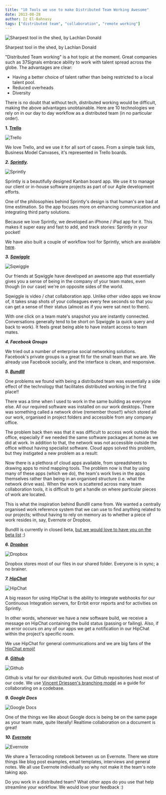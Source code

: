 ```yaml
---
title: "10 Tools we use to make Distributed Team Working Awesome"
date: 2013-08-28
author: Iz El-Bahnasy
tags: ["distributed team", "collaboration", "remote working"]
---
```


![Sharpest tool in the shed, by Lachlan Donald](http://farm3.staticflickr.com/2851/9408028555_396725f058.jpg "tools")

Sharpest tool in the shed, by Lachlan Donald  

"Distributed Team working" is a hot topic at the moment.  Great companies such as 37Signals embrace ability to work with talent spread across the globe.  The advantages are clear:

* Having a better choice of talent rather than being restricted to a local talent pool.
* Reduced overheads
* Diversity

There is no doubt that without tech, distributed working would be difficult, making the above advantages unobtainable.  Here are 10 technologies we rely on in our day to day workflow as a distributed team (in no particular order).  

**1. [Trello](http://www.trello.com)**  

![Trello](https://encrypted-tbn0.gstatic.com/images?q=tbn:ANd9GcTvAbQ20erMIe-BxuTSzW5zziGQECvqXv_euCjyCoVadco5D3j7zw "Trello")  

We love Trello, and we use it for all sort of cases.  From a simple task lists, Business Model Canvases, it's represented in Trello boards.  


***2. [Sprintly](http://www.sprint.ly).***  

![Sprintly](https://encrypted-tbn0.gstatic.com/images?q=tbn:ANd9GcS_tcBaLC6Exm8K8J803H-XCdnmXciIU880Bur6oZ0TdUwm1Ad9 "Sprintly")  

Sprintly is a beautifully designed Kanban board app.  We use it to manage our client or in-house software projects as part of our Agile development efforts.

One of the philosophies behind Sprintly's design is that human's are bad at time estimation.  So the app focuses more on enhancing communication and integrating third party solutions.

Because we love Sprintly, we developed an iPhone / iPad app for it. This makes it super easy and fast to add, and track stories: Sprintly in your pocket!

We have also built a couple of workflow tool for Sprintly, which are available [here](http://terracoding.com/sprintly/).  


***3. [Sqwiggle](http://www.sqwiggle.com)***  

![Sqwiggle](https://encrypted-tbn0.gstatic.com/images?q=tbn:ANd9GcRediEZHDijK9FDBpzQfoX_GpQYl2gCZFKI5rqY_kJrBlqWWJfx "Sprintly")  

Our friends at Sqwiggle have developed an awesome app that essentially gives you a sense of being in the company of your team mates, even though (in our case) we're on opposite sides of the world.

Sqwiggle is video / chat collaboration app.  Unlike other video apps we know of, it takes snap shots of your colleagues every few seconds so that you can get a sense of their status (almost as if you were sat next to them).

With one click on a team mate's snapshot you are instantly connected.  Conversations generally tend to be short on Sqwiggle (a quick query and back to work).  It feels great being able to have instant access to team mates.  


***4. Facebook Groups***  

We tried out a number of enterprise social networking solutions.  Facebook's private groups is a great fit for the small team that we are.  We already use Facebook socially, and the interface is clean, and responsive.  


***5. [Bundlll](http://www.bundlll.com)***  

One problems we found with being a distributed team was essentially a side effect of the technology that facilitates distributed working in the first place!!

There was a time when I used to work in the same building as everyone else.  All our required software was installed on our work desktops.  There was something called a network drive (remember those!!) which stored all our work, organised in project folders and accessible from any company office.

The problem back then was that it was difficult to access work outside the office, especially if we needed the same software packages at home as we did at work.  In addition to that, the network was not accessible outside the office without having specialist software. Cloud apps solved this problem, but they instigated a new problem as a result:

Now there is a plethora of cloud apps available, from spreadsheets to drawing apps to mind mapping tools.  The problem now is that by using many of these apps (which we do), the team's work lives in the apps themselves rather than being in an organised structure (i.e. what the network drive was).  When the work is scattered across many team collaboration tools, it is difficult to get a handle on where particular pieces of work are located.

This is what the inspiration behind Bundlll came from.  We wanted a centrally organised work reference system that we can use to find anything related to our projects; without having to rely on memory as to whether a piece of work resides in, say, Evernote or Dropbox.  

Bundlll is currently in closed beta, [but we would love to have you on the beta list](http://www.bundlll.com) ;)  


***6. [Dropbox](http://www.dropbox.com)***  

![Dropbox](http://blogs.evergreen.edu/seedsandcircuits/files/2013/05/Dropbox-Art.jpg "Dropbox")

Dropbox stores most of our files in our shared folder.  Everyone is in sync; a no brainer.  


***7. [HipChat](https://www.hipchat.com)***  

![HipChat](http://cdn.appstorm.net/windows.appstorm.net/files/2012/05/HipChat.png "Dropbox")  

A big reason for using HipChat is the ability to integrate webhooks for our Continuous Integration servers, for Errbit error reports and for activities on Sprintly.

In other words, whenever we have a new software build, we receive a message on HipChat containing the build status (passing or failing).  Also, if an error occurs on any of our apps we get a notification in our HipChat within the project's specific room.

We use HipChat for general communications and we are big fans of the [HipChat emoji!](http://hipchat-emoticons.nyh.name/)  


***8. [Github](http://www.github.com)***  

![Github](https://si0.twimg.com/profile_images/651575553/twittergithub2.png "Github")  

Github is vital for our distributed work.  Our Github repositories host most of our code.  We use [Vincent Driessen's branching model](http://nvie.com/posts/a-successful-git-branching-model/) as a guide for collaborating on a codebase.  


***9. Google Docs***  

![Google Docs](http://0.jsucdn.com/instructionaltech/files/2012/02/M-GoogleDocs.jpg?75f79a "Google Docs")

One of the things we like about Google docs is being be on the same page as your team mate, quite literally! Realtime collaboration on a document is great!  


***10. [Evernote](http://www.evernote.com)***  

![Evernote](https://lh3.ggpht.com/si0cgkp2rkVX5JhhBYrtZ4cy2I1hZcrx8aiz-v8MjvPykfhT7-YAM2B8MNi0OCF9AQ=w300 "Evernote")  

We share a Terracoding notebook between us on Evernote.  There we store things like blog post examples, email templates, interviews and general notes.  We all use Evernote individually so why not make it the team's note taking app.  

Do you work in a distributed team? What other apps do you use that help streamline your workflow.  We would love your feedback :)
